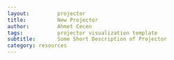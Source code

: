 ```yaml
---
layout:     	projector
title:     		New Projector
author:     	Ahmet Cecen
tags:           projector visualization template
subtitle:    	Some Short Description of Projector
category: resources
---
```

